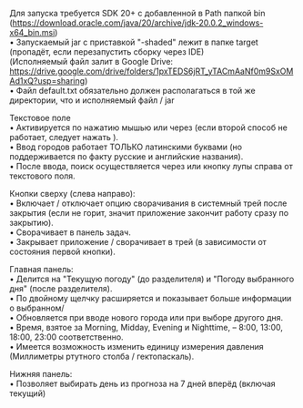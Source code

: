 Для запуска требуется SDK 20+ с добавленной в Path папкой bin  
(https://download.oracle.com/java/20/archive/jdk-20.0.2_windows-x64_bin.msi)  
• Запускаемый jar с приставкой "-shaded" лежит в папке target (пропадёт, если перезапустить сборку через IDE)  
(Исполняемый файл залит в Google Drive: https://drive.google.com/drive/folders/1pxTEDS6jRT_yTACmAaNf0m9SxOMAd1xQ?usp=sharing)  
• Файл default.txt обязательно должен располагаться в той же директории, что и исполняемый файл / jar  

Текстовое поле  
• Активируется по нажатию мышью или через <ENTER> (если второй способ не работает, следует нажать <TAB>).  
• Ввод городов работает ТОЛЬКО латинскими буквами (но поддерживается по факту русские и английские названия).  
• После ввода, поиск осуществляется через <ENTER> или кнопку лупы справа от текстового поля.  

Кнопки сверху (слева направо):  
• Включает / отключает опцию сворачивания в системный трей после закрытия (если не горит, значит приложение закончит работу сразу по закрытию).  
• Сворачивает в панель задач.  
• Закрывает приложение / сворачивает в трей (в зависимости от состояния первой кнопки).  

Главная панель:  
• Делится на "Текущую погоду" (до разделителя) и "Погоду выбранного дня" (после разделителя).  
• По двойному щелчку расширяется и показывает больше информации о выбранном/   
• Обновляется при вводе нового города или при выборе другого дня.  
• Время, взятое за Morning, Midday, Evening и Nighttime, – 8:00, 13:00, 18:00, 23:00 соответственно.  
• Имеется возможность изменить единицу измерения давления (Миллиметры ртутного столба / гектопаскаль).  

Нижняя панель:  
• Позволяет выбирать день из прогноза на 7 дней вперёд (включая текущий)  
